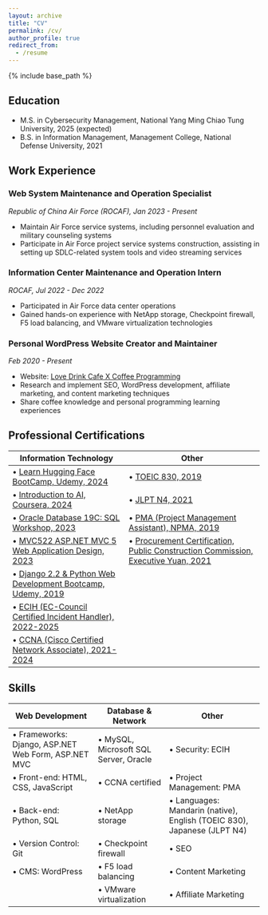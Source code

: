 ```yaml
---
layout: archive
title: "CV"
permalink: /cv/
author_profile: true
redirect_from:
  - /resume
---
```


{% include base_path %}

## Education

- M.S. in Cybersecurity Management, National Yang Ming Chiao Tung University, 2025 (expected)
- B.S. in Information Management, Management College, National Defense University, 2021

## Work Experience

### Web System Maintenance and Operation Specialist
*Republic of China Air Force (ROCAF), Jan 2023 - Present*
- Maintain Air Force service systems, including personnel evaluation and military counseling systems
- Participate in Air Force project service systems construction, assisting in setting up SDLC-related system tools and video streaming services

### Information Center Maintenance and Operation Intern
*ROCAF, Jul 2022 - Dec 2022*
- Participated in Air Force data center operations
- Gained hands-on experience with NetApp storage, Checkpoint firewall, F5 load balancing, and VMware virtualization technologies

### Personal WordPress Website Creator and Maintainer
*Feb 2020 - Present*
- Website: [Love Drink Cafe X Coffee Programming](https://lovedrinkcafe.com)
- Research and implement SEO, WordPress development, affiliate marketing, and content marketing techniques
- Share coffee knowledge and personal programming learning experiences

## Professional Certifications

| Information Technology | Other |
|------------------------|-------|
| • [Learn Hugging Face BootCamp, Udemy, 2024](https://www.udemy.com/certificate/UC-673eadde-0a6b-4883-8c46-03d9804670a0/) | • [TOEIC 830, 2019](https://t3764800.p.clickup-attachments.com/t3764800/2bb2f7e6-ce9f-4d2d-ad6f-a219128ab5aa/Screen%20Shot%202024-07-14%20at%203.23.07%20PM.png?view=open) |
| • [Introduction to AI, Coursera, 2024](https://www.coursera.org/account/accomplishments/certificate/D63RJZRDNGC4) | • [JLPT N4, 2021](https://t3764800.p.clickup-attachments.com/t3764800/96d7469a-0b10-4d85-8d1a-159cb983f33c/image.png?view=open) |
| • [Oracle Database 19C: SQL Workshop, 2023](https://t3764800.p.clickup-attachments.com/t3764800/5b141f1b-a0d5-46ea-9440-3bb29fb1b8a9/oracle-certificate.jpg?view=open) | • [PMA (Project Management Assistant), NPMA, 2019](https://t3764800.p.clickup-attachments.com/t3764800/44a2f1e1-6b0e-4d39-aded-fdb486d04dc8/Screen%20Shot%202024-07-14%20at%203.11.07%20PM.png?view=open) |
| • [MVC522 ASP.NET MVC 5 Web Application Design, 2023]([https://t3764800.p.clickup-attachments.com/t3764800/5b141f1b-a0d5-46ea-9440-3bb29fb1b8a9/oracle-certificate.jpg?view=open](https://t3764800.p.clickup-attachments.com/t3764800/db5dd9fe-407c-4b1b-8ff7-4e4a322a6cde/ASP.NET%20MVC%205.jpg?view=open)) | • [Procurement Certification, Public Construction Commission, Executive Yuan, 2021](https://t3764800.p.clickup-attachments.com/t3764800/95e6babd-de9c-4cce-9aa5-7f0e2016cf09/%E6%8E%A1%E8%B3%BC%E8%AD%89%E7%85%A7.jpg?view=open) |
| • [Django 2.2 & Python Web Development Bootcamp, Udemy, 2019](https://www.udemy.com/certificate/UC-DK32X8UO/) | |
| • [ECIH (EC-Council Certified Incident Handler), 2022-2025](https://t3764800.p.clickup-attachments.com/t3764800/5f36874b-8dde-4b33-8c7d-cfe2ea920735/ECC5037842691.jpeg?view=open) | |
| • [CCNA (Cisco Certified Network Associate), 2021-2024](https://t3764800.p.clickup-attachments.com/t3764800/e9c4a176-cf25-458a-9508-340c289b63bc/Cisco%20Certifications.jpeg?view=open) | |

## Skills

| Web Development | Database & Network | Other |
|-----------------|---------------------|-------|
| • Frameworks: Django, ASP.NET Web Form, ASP.NET MVC | • MySQL, Microsoft SQL Server, Oracle | • Security: ECIH |
| • Front-end: HTML, CSS, JavaScript | • CCNA certified | • Project Management: PMA |
| • Back-end: Python, SQL | • NetApp storage | • Languages: Mandarin (native), English (TOEIC 830), Japanese (JLPT N4) |
| • Version Control: Git | • Checkpoint firewall | • SEO |
| • CMS: WordPress | • F5 load balancing | • Content Marketing |
| | • VMware virtualization | • Affiliate Marketing |
